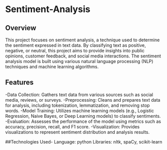 # Sentiment-Analysis
## Overview
This project focuses on sentiment analysis, a technique used to determine the sentiment expressed in text data. By classifying text as positive, negative, or neutral, this project aims to provide insights into public opinions, customer feedback, and social media interactions. The sentiment analysis model is built using various natural language processing (NLP) techniques and machine learning algorithms.

## Features
-Data Collection: Gathers text data from various sources such as social media, reviews, or surveys.
-Preprocessing: Cleans and prepares text data for analysis, including tokenization, lemmatization, and removing stop words.
-Model Training: Utilizes machine learning models (e.g., Logistic Regression, Naive Bayes, or Deep Learning models) to classify sentiments.
-Evaluation: Assesses the performance of the model using metrics such as accuracy, precision, recall, and F1 score.
-Visualization: Provides visualizations to represent sentiment distribution and analysis results.

##Technologies Used-
Language: python
Libraries: nltk, spaCy, scikit-learn

